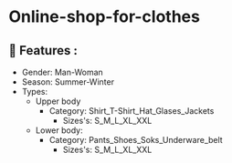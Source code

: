# Online-shop-for-clothes
## :ledger: Features : 
- Gender: Man-Woman
- Season: Summer-Winter
- Types:
  - Upper body
    - Category: Shirt_T-Shirt_Hat_Glases_Jackets
      - Sizes's: S_M_L_XL_XXL
  - Lower body:
     - Category: Pants_Shoes_Soks_Underware_belt
        - Sizes's: S_M_L_XL_XXL
